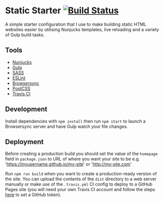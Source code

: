 # Static Starter [![Build Status](https://travis-ci.org/josephrace/static-starter.svg?branch=master)](https://travis-ci.org/josephrace/static-starter)

A simple starter configuration that I use to make building static HTML websites easier by utilising Nunjucks templates, live reloading and a variety of Gulp build tasks.

## Tools
- [Nunjucks](https://mozilla.github.io/nunjucks/)
- [Gulp](https://gulpjs.com/)
- [SASS](http://sass-lang.com/)
- [ESLint](http://eslint.org/)
- [Browsersync](https://www.browsersync.io/)
- [PostCSS](http://postcss.org/)
- [Travis CI](https://travis-ci.org/)

## Development

Install dependencies with `npm install` then run  `npm start` to launch a Browsersync server and have Gulp watch your file changes.

## Deployment

Before creating a production build you should set the value of the `homepage` field in `package.json` to URL of where you want your site to be e.g. 'https://myusername.github.io/my-site' or 'http://my-site.com'

Run `npm run build` when you want to create a production-ready version of the site.  You can upload the contents of the `dist` directory to a web server manually or make use of the `.travis.yml` CI config to deploy to a GitHub Pages site (you will need your own Travis CI account and follow the steps [here](https://docs.travis-ci.com/user/deployment/pages/#Setting-the-GitHub-token) to set a GitHub token).
